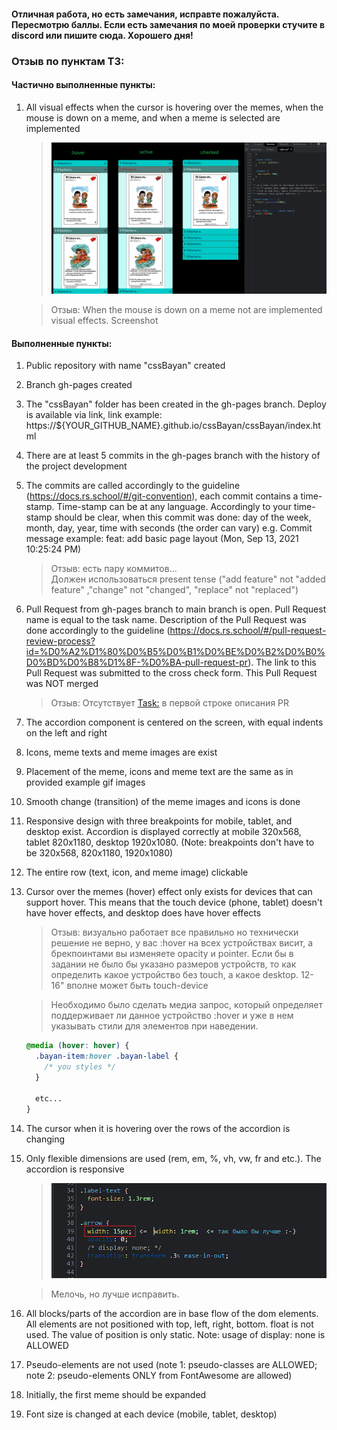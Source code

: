 #### Отличная работа, но есть замечания, исправте пожалуйста. Пересмотрю баллы. Если есть замечания по моей проверки стучите в discord или пишите сюда. Хорошего дня!

### Отзыв по пунктам ТЗ:

#### Частично выполненные пункты:

1. All visual effects when the cursor is hovering over the memes, when the mouse is down on a meme, and when a meme is selected are implemented

   > ![Screeenshot](https://raw.githubusercontent.com/geominerr/cross-check/main/Stage_1/cssBayan/2/Screenshot_visual_effects.png)

   > Отзыв: When the mouse is down on a meme not are implemented visual effects. Screenshot

#### Выполненные пункты:

1. Public repository with name "cssBayan" created

2. Branch gh-pages created

3. The "cssBayan" folder has been created in the gh-pages branch. Deploy is available via link, link example: https://${YOUR_GITHUB_NAME}.github.io/cssBayan/cssBayan/index.html

4. There are at least 5 commits in the gh-pages branch with the history of the project development

5. The commits are called accordingly to the guideline (https://docs.rs.school/#/git-convention), each commit contains a time-stamp. Time-stamp can be at any language. Accordingly to your time-stamp should be clear, when this commit was done: day of the week, month, day, year, time with seconds (the order can vary) e.g. Commit message example: feat: add basic page layout (Mon, Sep 13, 2021 10:25:24 PM)

   > Отзыв: есть пару коммитов...  
   > Должен использоваться present tense ("add feature" not "added feature" ,"change" not "changed", "replace" not "replaced")

6. Pull Request from gh-pages branch to main branch is open. Pull Request name is equal to the task name. Description of the Pull Request was done accordingly to the guideline (https://docs.rs.school/#/pull-request-review-process?id=%D0%A2%D1%80%D0%B5%D0%B1%D0%BE%D0%B2%D0%B0%D0%BD%D0%B8%D1%8F-%D0%BA-pull-request-pr). The link to this Pull Request was submitted to the cross check form. This Pull Request was NOT merged

   > Отзыв: Отсутствует <Task:> в первой строке описания PR

7. The accordion component is centered on the screen, with equal indents on the left and right

8. Icons, meme texts and meme images are exist

9. Placement of the meme, icons and meme text are the same as in provided example gif images

10. Smooth change (transition) of the meme images and icons is done

11. Responsive design with three breakpoints for mobile, tablet, and desktop exist. Accordion is displayed correctly at mobile 320x568, tablet 820x1180, desktop 1920x1080. (Note: breakpoints don't have to be 320x568, 820x1180, 1920x1080)

12. The entire row (text, icon, and meme image) clickable

13. Cursor over the memes (hover) effect only exists for devices that can support hover. This means that the touch device (phone, tablet) doesn't have hover effects, and desktop does have hover effects

    > Отзыв: визуально работает все правильно но технически решение не верно, у вас :hover на всех устройствах висит, а брекпоинтами вы изменяете opacity и pointer. Если бы в задании не было бы указано размеров устройств, то как определить какое устройство без touch, а какое desktop. 12-16" вполне может быть touch-device

    > Необходимо было сделать медиа запрос, который определяет поддерживает ли данное устройство :hover и уже в нем указывать стили для элементов при наведении.

    ```CSS
    @media (hover: hover) {
      .bayan-item:hover .bayan-label {
        /* you styles */
      }

      etc...
    }
    ```

14. The cursor when it is hovering over the rows of the accordion is changing

15. Only flexible dimensions are used (rem, em, %, vh, vw, fr and etc.). The accordion is responsive

    > ![Screenshot](https://raw.githubusercontent.com/geominerr/cross-check/main/Stage_1/cssBayan/2/Screenshot_sizes_px.png)

    > Мелочь, но лучше исправить.

16. All blocks/parts of the accordion are in base flow of the dom elements. All elements are not positioned with top, left, right, bottom. float is not used. The value of position is only static. Note: usage of display: none is ALLOWED

17. Pseudo-elements are not used (note 1: pseudo-classes are ALLOWED; note 2: pseudo-elements ONLY from FontAwesome are allowed)

18. Initially, the first meme should be expanded

19. Font size is changed at each device (mobile, tablet, desktop)
